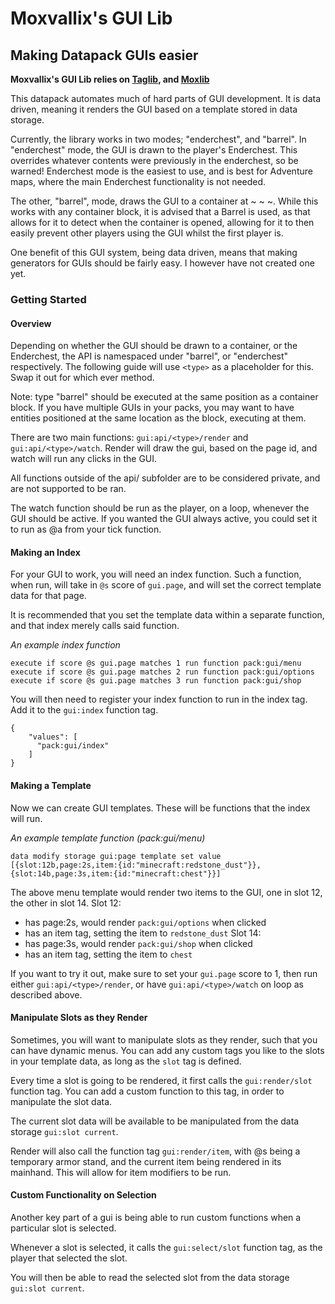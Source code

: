 # Moxvallix's GUI Lib
## Making Datapack GUIs easier

**Moxvallix's GUI Lib relies on [Taglib](https://github.com/HeDeAnTheonlyone/Taglib), and [Moxlib](https://github.com/moxvallix/moxlib)**  

This datapack automates much of hard parts of GUI development.
It is data driven, meaning it renders the GUI based on a template stored in data storage.

Currently, the library works in two modes; "enderchest", and "barrel". In "enderchest" mode, the GUI is drawn
to the player's Enderchest. This overrides whatever contents were previously in the enderchest, so be warned!
Enderchest mode is the easiest to use, and is best for Adventure maps, where the main Enderchest functionality
is not needed.

The other, "barrel", mode, draws the GUI to a container at ~ ~ ~. While this works with any container block,
it is advised that a Barrel is used, as that allows for it to detect when the container is opened, allowing for it
to then easily prevent other players using the GUI whilst the first player is.

One benefit of this GUI system, being data driven, means that making generators for GUIs should be fairly easy.
I however have not created one yet.

### Getting Started
#### Overview
Depending on whether the GUI should be drawn to a container, or the Enderchest, the API is namespaced under "barrel",
or "enderchest" respectively. The following guide will use `<type>` as a placeholder for this. Swap it out for which ever
method.

Note: type "barrel" should be executed at the same position as a container block. If you have multiple GUIs in your packs,
you may want to have entities positioned at the same location as the block, executing at them.

There are two main functions: `gui:api/<type>/render` and `gui:api/<type>/watch`.
Render will draw the gui, based on the page id, and watch will run any clicks in the GUI.

All functions outside of the api/ subfolder are to be considered private, and are not supported to be ran.

The watch function should be run as the player, on a loop, whenever the GUI should be active.
If you wanted the GUI always active, you could set it to run as @a from your tick function.

#### Making an Index
For your GUI to work, you will need an index function.
Such a function, when run, will take in `@s` score of `gui.page`, and will set the correct template data for that page.

It is recommended that you set the template data within a separate function, and that index merely calls said function.

*An example index function*
```
execute if score @s gui.page matches 1 run function pack:gui/menu
execute if score @s gui.page matches 2 run function pack:gui/options
execute if score @s gui.page matches 3 run function pack:gui/shop
```

You will then need to register your index function to run in the index tag. Add it to the `gui:index` function tag.
```
{
    "values": [
      "pack:gui/index"
    ]
}
```

#### Making a Template
Now we can create GUI templates. These will be functions that the index will run.

*An example template function (pack:gui/menu)*
```
data modify storage gui:page template set value [{slot:12b,page:2s,item:{id:"minecraft:redstone_dust"}},{slot:14b,page:3s,item:{id:"minecraft:chest"}}]
```
The above menu template would render two items to the GUI, one in slot 12, the other in slot 14.
Slot 12:
  - has page:2s, would render `pack:gui/options` when clicked
  - has an item tag, setting the item to `redstone_dust`
Slot 14:
  - has page:3s, would render `pack:gui/shop` when clicked
  - has an item tag, setting the item to `chest`

If you want to try it out, make sure to set your `gui.page` score to 1, then run either `gui:api/<type>/render`, or
have `gui:api/<type>/watch` on loop as described above.

#### Manipulate Slots as they Render
Sometimes, you will want to manipulate slots as they render, such that you can have dynamic menus.
You can add any custom tags you like to the slots in your template data, as long as the `slot` tag is defined.

Every time a slot is going to be rendered, it first calls the `gui:render/slot` function tag.
You can add a custom function to this tag, in order to manipulate the slot data.

The current slot data will be available to be manipulated from the data storage `gui:slot current`.

Render will also call the function tag `gui:render/item`, with @s being a temporary armor stand,
and the current item being rendered in its mainhand. This will allow for item modifiers to be run.

#### Custom Functionality on Selection
Another key part of a gui is being able to run custom functions when a particular slot is selected.

Whenever a slot is selected, it calls the `gui:select/slot` function tag,
as the player that selected the slot.

You will then be able to read the selected slot from the data storage `gui:slot current`.
